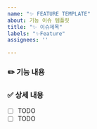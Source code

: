 ```yaml
---
name: "✨ FEATURE TEMPLATE"
about: 기능 이슈 템플릿
title: "✨ 이슈제목"
labels: "✨Feature"
assignees: ''

---
```


### ✏️ 기능 내용 

[//]: # (기능에 대해 요약)

### ✅ 상세 내용
- [ ] TODO
- [ ] TODO
